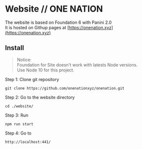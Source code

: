 Website // ONE NATION
=====================

The website is based on Foundation 6 with Panini 2.0  
It is hosted on Githup pages at [https://onenation.xyz](https://onenation.xyz)

## Install

> Notice:  
> Foundation for Site doesn't work with latests Node versions.  
> Use Node 10 for this project.

Step 1: Clone git repository

    git clone https://github.com/onenationxyz/onenation.git
    
Step 2: Go to the website directory 

    cd ./website/ 

Step 3: Run

    npm run start
    
Step 4: Go to
 
    http://localhost:441/